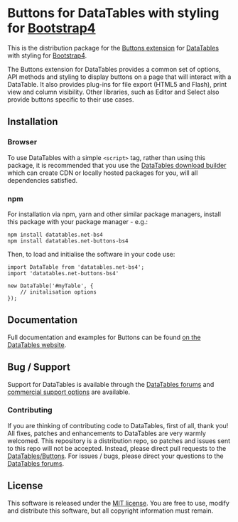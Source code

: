 # Buttons for DataTables with styling for [Bootstrap4](https://getbootstrap.com/docs/4.6/getting-started/introduction/)

This is the distribution package for the [Buttons extension](https://datatables.net/extensions/buttons) for [DataTables](https://datatables.net/) with styling for [Bootstrap4](https://getbootstrap.com/docs/4.6/getting-started/introduction/).

The Buttons extension for DataTables provides a common set of options, API methods and styling to display buttons on a page that will interact with a DataTable. It also provides plug-ins for file export (HTML5 and Flash), print view and column visibility. Other libraries, such as Editor and Select also provide buttons specific to their use cases.


## Installation

### Browser

To use DataTables with a simple `<script>` tag, rather than using this package, it is recommended that you use the [DataTables download builder](//datatables.net/download) which can create CDN or locally hosted packages for you, will all dependencies satisfied.

### npm

For installation via npm, yarn and other similar package managers, install this package with your package manager - e.g.:

```
npm install datatables.net-bs4
npm install datatables.net-buttons-bs4
```

Then, to load and initialise the software in your code use:

```
import DataTable from 'datatables.net-bs4';
import 'datatables.net-buttons-bs4'

new DataTable('#myTable', {
    // initalisation options
});
```


## Documentation

Full documentation and examples for Buttons can be found [on the DataTables website](https://datatables.net/extensions/buttons).


## Bug / Support

Support for DataTables is available through the [DataTables forums](//datatables.net/forums) and [commercial support options](//datatables.net/support) are available.

### Contributing

If you are thinking of contributing code to DataTables, first of all, thank you! All fixes, patches and enhancements to DataTables are very warmly welcomed. This repository is a distribution repo, so patches and issues sent to this repo will not be accepted. Instead, please direct pull requests to the [DataTables/Buttons](http://github.com/DataTables/Buttons). For issues / bugs, please direct your questions to the [DataTables forums](//datatables.net/forums).


## License

This software is released under the [MIT license](//datatables.net/license). You are free to use, modify and distribute this software, but all copyright information must remain.

